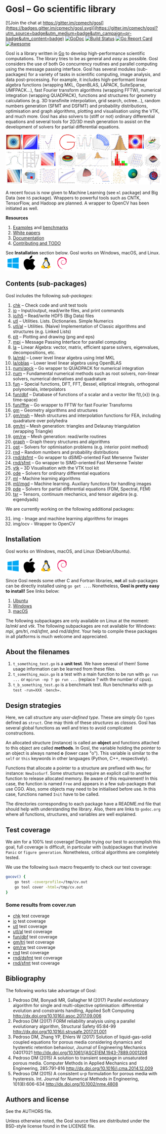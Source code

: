 # Gosl &ndash; Go scientific library

[![Join the chat at https://gitter.im/cpmech/gosl](https://badges.gitter.im/cpmech/gosl.svg)](https://gitter.im/cpmech/gosl?utm_source=badge&utm_medium=badge&utm_campaign=pr-badge&utm_content=badge)
[![GoDoc](https://godoc.org/github.com/cpmech/gosl?status.svg)](https://godoc.org/github.com/cpmech/gosl)
[![Build Status](https://travis-ci.org/cpmech/gosl.svg?branch=master)](https://travis-ci.org/cpmech/gosl)
[![Go Report Card](https://goreportcard.com/badge/github.com/cpmech/gosl)](https://goreportcard.com/report/github.com/cpmech/gosl)
[![Awesome](https://cdn.rawgit.com/sindresorhus/awesome/d7305f38d29fed78fa85652e3a63e154dd8e8829/media/badge.svg)](https://github.com/avelino/awesome-go)

Gosl is a library written in [Go](https://golang.org) to develop high-performance scientific
computations. The library tries to be as general and _easy_ as possible. Gosl considers the use of
both Go concurrency routines and parallel computing using the message passing interface. Gosl has
several modules (sub-packages) for a variety of tasks in scientific computing, image analysis, and
data post-processing. For example, it includes high-performant linear algebra functions (wrapping
MKL, OpenBLAS, LAPACK, SuiteSparse, UMFPACK...), fast Fourier transform algorithms (wrapping FFTW),
numerical integration (wrapping QUADPACK), functions and structures for geometry calculations (e.g.
3D transfinite interpolation, grid search, octree...), random numbers generation (SFMT and DSFMT)
and probability distributions, optimisation and graph algorithms, plotting and visualisation using
the VTK, and much more. Gosl has also solvers to (stiff or not) ordinary differential equations and
several tools for 2D/3D mesh generation to assist on the development of solvers for partial
differential equations.

<div id="container">
<p><a href="examples/figs/gosl-collage1.jpg"><img src="examples/figs/gosl-collage1-sml.png"></a></p>
</div>

A recent focus is now given to Machine Learning (see `ml` package) and Big Data (see `h5` package).
Wrappers to powerful tools such as CNTK, TensorFlow, and Hadoop are planned. A wrapper to OpenCV has
been initiated as well.

**Resources**

1. [Examples](examples/README.md) and [benchmarks](examples/benchmark/README.md)
2. [White papers](https://github.com/cpmech/gosl/tree/master/doc)
3. [Documentation](https://godoc.org/github.com/cpmech/gosl)
4. [Contributing and TODO](https://github.com/cpmech/gosl/blob/master/CONTRIBUTING.md)

<div id="container">
<p>
See <b>Installation</b> section below. Gosl works on Windows, macOS, and Linux.
<a href="https://github.com/cpmech/gosl/blob/master/doc/InstallationOnWindows.md"><img src="doc/icon-windows.png" alt="Installation on Windows" align="middle"></a>
<a href="https://github.com/cpmech/gosl/blob/master/doc/InstallationOnMacOS.md"><img src="doc/icon-macos.png" alt="Installation on macOS" align="middle"></a>
<a href="https://github.com/cpmech/gosl/blob/master/doc/InstallationOnUbuntu.md"><img src="doc/icon-linux.png" alt="Installation on Linux/Debian/Ubuntu" align="middle"></a>
<a href="https://github.com/cpmech/gosl/blob/master/doc/InstallationOnUbuntu.md"><img src="doc/icon-debian.png" alt-"Installation on Linux/Debian/Ubuntu" align="middle"></a>
</p>
</div>



## Contents (sub-packages)

Gosl includes the following _sub-packages_:
1.  [chk](https://github.com/cpmech/gosl/tree/master/chk)             &ndash; Check code and unit test tools
2.  [io](https://github.com/cpmech/gosl/tree/master/io)               &ndash; Input/output, read/write files, and print commands
3.  [io/h5](https://github.com/cpmech/gosl/tree/master/io/h5)         &ndash; Read/write HDF5 (Big Data) files
4.  [utl](https://github.com/cpmech/gosl/tree/master/utl)             &ndash; Utilities. Lists. Dictionaries. Simple Numerics
5.  [utl/al](https://github.com/cpmech/gosl/tree/master/utl/al)       &ndash; Utilities. (Naive) Implementation of Classic algorithms and structures (e.g. Linked Lists)
6.  [plt](https://github.com/cpmech/gosl/tree/master/plt)             &ndash; Plotting and drawing (png and eps)
7.  [mpi](https://github.com/cpmech/gosl/tree/master/mpi)             &ndash; Message Passing Interface for parallel computing
8.  [la](https://github.com/cpmech/gosl/tree/master/la)               &ndash; Linear Algebra: vector, matrix, efficient sparse solvers, eigenvalues, decompositions, etc.
9.  [la/mkl](https://github.com/cpmech/gosl/tree/master/la/mkl)       &ndash; Lower level linear algebra using Intel MKL
10. [la/oblas](https://github.com/cpmech/gosl/tree/master/la/oblas)   &ndash; Lower level linear algebra using OpenBLAS
11. [num/qpck](https://github.com/cpmech/gosl/tree/master/num/qpck)   &ndash; Go wrapper to QUADPACK for numerical integration
12. [num](https://github.com/cpmech/gosl/tree/master/num)             &ndash; Fundamental numerical methods such as root solvers, non-linear solvers, numerical derivatives and quadrature
13. [fun](https://github.com/cpmech/gosl/tree/master/fun)             &ndash; Special functions, DFT, FFT, Bessel, elliptical integrals, orthogonal polynomials, interpolators
14. [fun/dbf](https://github.com/cpmech/gosl/tree/master/fun/dbf)     &ndash; Database of functions of a scalar and a vector like f(t,{x}) (e.g. time-space)
15. [fun/fftw](https://github.com/cpmech/gosl/tree/master/fun/fftw)   &ndash; Go wrapper to FFTW for fast Fourier Transforms
16. [gm](https://github.com/cpmech/gosl/tree/master/gm)               &ndash; Geometry algorithms and structures
17. [gm/msh](https://github.com/cpmech/gosl/tree/master/gm/msh)       &ndash; Mesh structures and interpolation functions for FEA, including quadrature over polyhedra
18. [gm/tri](https://github.com/cpmech/gosl/tree/master/gm/tri)       &ndash; Mesh generation: triangles and Delaunay triangulation (wrapping Triangle)
19. [gm/rw](https://github.com/cpmech/gosl/tree/master/gm/rw)         &ndash; Mesh generation: read/write routines
20. [graph](https://github.com/cpmech/gosl/tree/master/graph)         &ndash; Graph theory structures and algorithms
21. [opt](https://github.com/cpmech/gosl/tree/master/opt)             &ndash; Solvers for optimisation problems (e.g. interior point method)
22. [rnd](https://github.com/cpmech/gosl/tree/master/rnd)             &ndash; Random numbers and probability distributions
23. [rnd/dsfmt](https://github.com/cpmech/gosl/tree/master/rnd/dsfmt) &ndash; Go wrapper to dSIMD-oriented Fast Mersenne Twister
24. [rnd/sfmt](https://github.com/cpmech/gosl/tree/master/rnd/sfmt)   &ndash; Go wrapper to SIMD-oriented Fast Mersenne Twister
25. [vtk](https://github.com/cpmech/gosl/tree/master/vtk)             &ndash; 3D Visualisation with the VTK tool kit
26. [ode](https://github.com/cpmech/gosl/tree/master/ode)             &ndash; Solvers for ordinary differential equations
27. [ml](https://github.com/cpmech/gosl/tree/master/ml)               &ndash; Machine learning algorithms
28. [ml/imgd](https://github.com/cpmech/gosl/tree/master/ml/imgd)     &ndash; Machine learning. Auxiliary functions for handling images
29. [pde](https://github.com/cpmech/gosl/tree/master/pde)             &ndash; Solvers for partial differential equations (FDM, Spectral, FEM)
30. [tsr](https://github.com/cpmech/gosl/tree/master/tsr)             &ndash; Tensors, continuum mechanics, and tensor algebra (e.g. eigendyads)

We are currently working on the following additional packages:
<ol start="31">
<li>img - Image and machine learning algorithms for images</li>
<li>img/ocv - Wrapper to OpenCV</li>
</ol>



## Installation

Gosl works on Windows, macOS, and Linux (Debian/Ubuntu).

<div id="container">
<p>
<a href="https://github.com/cpmech/gosl/blob/master/doc/InstallationOnWindows.md"><img src="doc/icon-windows.png" alt="Installation on Windows" align="middle"></a>
<a href="https://github.com/cpmech/gosl/blob/master/doc/InstallationOnMacOS.md"><img src="doc/icon-macos.png" alt="Installation on macOS" align="middle"></a>
<a href="https://github.com/cpmech/gosl/blob/master/doc/InstallationOnUbuntu.md"><img src="doc/icon-linux.png" alt="Installation on Linux/Debian/Ubuntu" align="middle"></a>
<a href="https://github.com/cpmech/gosl/blob/master/doc/InstallationOnUbuntu.md"><img src="doc/icon-debian.png" alt-"Installation on Linux/Debian/Ubuntu" align="middle"></a>
</p>
</div>

Since Gosl needs some other C and Fortran libraries, **not** all sub-packages can be directly
installed using `go get ...`. Nonetheless, **Gosl is pretty easy to install!** See links below:

1. [Ubuntu](https://github.com/cpmech/gosl/blob/master/doc/InstallationOnUbuntu.md)
2. [Windows](https://github.com/cpmech/gosl/blob/master/doc/InstallationOnWindows.md)
3. [macOS](https://github.com/cpmech/gosl/blob/master/doc/InstallationOnMacOS.md)

The following subpackages are only available on Linux at the moment: _la/mkl_ and _vtk_. The
following subpackages are not available for Windows: _mpi_, _gm/tri_, _rnd/sfmt_, and _rnd/dsfmt_.
Your help to compile these packages in all platforms is much welcome and appreciated.



## About the filenames

1. `t_something_test.go` is a **unit test**. We have several of them! Some usage
   information can be learned from these files.
2. `t_something_main.go` is a test with a main function to be run with `go run ...` or `mpirun -np ? go
   run ...` (replace ? with the number of cpus).
3. `t_b_something_test.go` is a benchmark test. Run benchmarks with `go test -run=XXX -bench=.`



## Design strategies

Here, we call _structure_ any _user-defined type_. These are simply Go `types` defined as `struct`.
One may think of these _structures_ as _classes_. Gosl has several global functions as well and
tries to avoid complicated constructions.

An allocated structure (instance) is called an **object** and functions attached to this object are
called **methods**. In Gosl, the variable holding the pointer to an object is always named **o**
(lower case "o"). This variable is similar to the `self` or `this` keywords in other languages
(Python, C++, respectively).

Functions that allocate a pointer to a structure are prefixed with `New`; for instance:
`NewIsoSurf`. Some structures require an explicit call to another function to release allocated
memory. Be aware of this requirement! In this case, the function is named `Free` and appears in a
few sub-packages that use CGO. Also, some objects may need to be initialised before use. In this
case, functions named `Init` have to be called.

The directories corresponding to each package have a README.md file that should help with
understanding the library. Also, there are links to `godoc.org` where all functions, structures, and
variables are well explained.



## Test coverage

We aim for a 100% test coverage! Despite trying our best to accomplish this goal, full coverage is
difficult, in particular with (sub)packages that involve `Panic` or `figure generation`.
Nonetheless, critical algorithms are completely tested.

We use the following `bash` macro frequently to check our test coverage:

```bash
gocov() {
    go test -coverprofile=/tmp/cv.out
    go tool cover -html=/tmp/cv.out
}
```

### Some results from cover.run

* [chk](https://cover.run/go/github.com/cpmech/gosl/chk)             test coverage
* [io](https://cover.run/go/github.com/cpmech/gosl/io)               test coverage
* [utl](https://cover.run/go/github.com/cpmech/gosl/utl)             test coverage
* [utl/al](https://cover.run/go/github.com/cpmech/gosl/utl/al)       test coverage
* [fun/dbf](https://cover.run/go/github.com/cpmech/gosl/fun/dbf)     test coverage
* [gm/tri](https://cover.run/go/github.com/cpmech/gosl/gm/tri)       test coverage
* [gm/rw](https://cover.run/go/github.com/cpmech/gosl/gm/rw)         test coverage
* [rnd](https://cover.run/go/github.com/cpmech/gosl/rnd)             test coverage
* [rnd/dsfmt](https://cover.run/go/github.com/cpmech/gosl/rnd/dsfmt) test coverage
* [rnd/sfmt](https://cover.run/go/github.com/cpmech/gosl/rnd/sfmt)   test coverage



## Bibliography

The following works take advantage of Gosl:

1. Pedroso DM, Bonyadi MR, Gallagher M (2017) Parallel evolutionary algorithm for single and multi-objective optimisation: differential evolution and constraints handling, Applied Soft Computing http://dx.doi.org/10.1016/j.asoc.2017.09.006
2. Pedroso DM (2017) FORM reliability analysis using a parallel evolutionary algorithm, Structural Safety 65:84-99 http://dx.doi.org/10.1016/j.strusafe.2017.01.001
3. Pedroso DM, Zhang YP, Ehlers W (2017) Solution of liquid-gas-solid coupled equations for porous media considering dynamics and hysteretic retention behaviour, Journal of Engineering Mechanics 04017021 http://dx.doi.org/10.1061/(ASCE)EM.1943-7889.0001208 
4. Pedroso DM (2015) A solution to transient seepage in unsaturated porous media. Computer Methods in Applied Mechanics and Engineering, 285:791-816 http://dx.doi.org/10.1016/j.cma.2014.12.009
5. Pedroso DM (2015) A consistent u-p formulation for porous media with hysteresis. Int. Journal for Numerical Methods in Engineering, 101(8):606-634 http://dx.doi.org/10.1002/nme.4808



## Authors and license

See the AUTHORS file.

Unless otherwise noted, the Gosl source files are distributed under the BSD-style license found in the LICENSE file.
